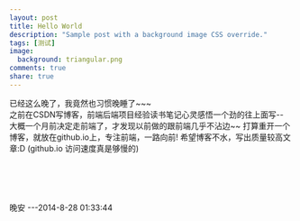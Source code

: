 ```yaml
---
layout: post
title: Hello World
description: "Sample post with a background image CSS override."
tags: [测试]
image:
  background: triangular.png
comments: true
share: true
---
```


已经这么晚了，我竟然也习惯晚睡了~~~
<br />
之前在CSDN写博客，前端后端项目经验读书笔记心灵感悟一个劲的往上面写--
大概一个月前决定走前端了，才发现以前做的跟前端几乎不沾边~~
打算重开一个博客，就放在github.io上，专注前端，一路向前!
希望博客不水，写出质量较高文章:D (github.io 访问速度真是够慢的)
<br />	
<br />	
<br />	
晚安 ---2014-8-28 01:33:44
							
